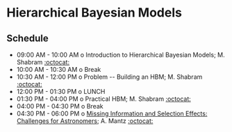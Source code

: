 # Hierarchical Bayesian Models

## Schedule

 * 09:00 AM - 10:00 AM  o  Introduction to Hierarchical Bayesian Models; M. Shabram [:octocat:](https://github.com/mshabram)
 * 10:00 AM - 10:30 AM  o  Break
 * 10:30 AM - 12:00 PM  o  Problem -- Building an HBM; M. Shabram [:octocat:](https://github.com/mshabram)
 * 12:00 PM - 01:30 PM  o  LUNCH
 * 01:30 PM - 04:00 PM  o  Practical HBM; M. Shabram [:octocat:](https://github.com/mshabram)
 * 04:00 PM - 04:30 PM  o  Break
 * 04:30 PM - 06:00 PM  o  [Missing Information and Selection Effects: Challenges for Astronomers](https://github.com/KIPAC/StatisticalMethods/blob/5d7b31d01cb213bd656ca4ce85e4038fdcadf0b5/chunks/missingdata.ipynb); A. Mantz [:octocat:](https://github.com/abmantz)
